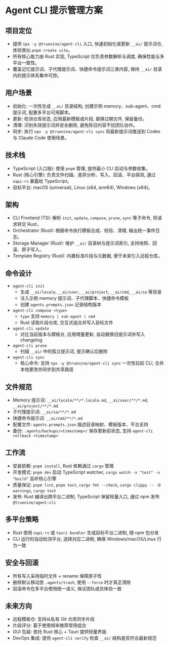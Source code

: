# Agent CLI 提示管理方案

## 项目定位
- 提供 `npx -y @truenine/agent-cli` 入口, 快速初始化或更新 `__ai/` 提示词仓, 体验类似 `pnpm create vite`。
- 所有核心能力由 Rust 实现, TypeScript 仅负责参数解析与调度, 确保性能与多平台一致性。
- 覆盖记忆提示词、子代理提示词、快捷命令提示词三类内容, 保持 `__ai/` 目录内的提示体系集中可控。

## 用户场景
- 初始化: 一次性生成 `__ai/` 目录结构, 创建示例 memory、sub-agent、cmd 提示词, 配置多平台可用脚本。
- 更新: 检测仓库状态, 应用最新模板或片段, 替换过期文件, 保留备份。
- 清理: 识别失效提示词并安全删除, 避免陈旧内容干扰团队协作。
- 同步: 执行 `npx -y @truenine/agent-cli sync` 将最新提示词推送到 Codex 与 Claude Code 使用场景。

## 技术栈
- TypeScript (入口层): 使用 `pnpm` 管理, 提供最小 CLI 启动与参数收集。
- Rust (核心引擎): 负责文件扫描、差异分析、写入、回滚、平台探测, 通过 `napi-rs` 暴露给 TypeScript。
- 目标平台: macOS (universal), Linux (x64, arm64), Windows (x64)。

## 架构
- CLI Frontend (TS): 解析 `init`, `update`, `compose`, `prune`, `sync` 等子命令, 将请求转交 Rust。
- Orchestrator (Rust): 根据命令执行模板合成、校验、清理, 输出统一事件日志。
- Storage Manager (Rust): 维护 `__ai/` 目录树与提示词索引, 支持快照、回滚、原子写入。
- Template Registry (Rust): 内置标准片段与元数据, 便于未来引入远程仓库。

## 命令设计
- `agent-cli init`
  - 生成 `__ai/locale`, `__ai/user`, `__ai/project`, `__ai/cmd`, `__ai/sa` 等目录
  - 注入示例 memory 提示词、子代理脚本、快捷命令模板
  - 创建 `agents.prompts.json` 记录结构版本
- `agent-cli compose <type>`
  - `type` 支持 `memory | sub-agent | cmd`
  - Rust 读取片段仓库, 交互式组合并写入目标文件
- `agent-cli update`
  - 对比当前版本与模板仓, 应用增量更新, 自动替换旧提示词并写入 changelog
- `agent-cli prune`
  - 扫描 `__ai/` 中的孤立提示词, 提示确认后删除
- `agent-cli sync`
  - 核心命令: 支持 `npx -y @truenine/agent-cli sync` 一次性拉起 CLI, 合并本地更改并同步到共享路径

## 文件规范
- Memory 提示词: `__ai/locale/**/*.locale.md`, `__ai/user/**/*.md`, `__ai/project/**/*.md`
- 子代理提示词: `__ai/sa/**/*.md`
- 快捷命令提示词: `__ai/cmd/**/*.md`
- 配置文件: `agents.prompts.json` 描述目录映射、模板版本、平台支持
- 备份: `.agents/backups/<timestamp>/` 保存更新前状态, 支持 `agent-cli rollback <timestamp>`

## 工作流
- 安装依赖: `pnpm install`, Rust 依赖通过 `cargo` 管理
- 开发模式: `pnpm dev` 启动 TypeScript watcher, `cargo watch -x "test" -x "build"` 监听核心引擎
- 质量保证: `pnpm lint`, `pnpm test`, `cargo fmt --check`, `cargo clippy -- -D warnings`, `cargo test`
- 发布: Rust 编译出跨平台二进制, TypeScript 保留轻量入口, 通过 npm 发布 `@truenine/agent-cli`

## 多平台策略
- Rust 使用 `napi-rs` 或 `tauri bundler` 生成目标平台二进制, 随 npm 包分发
- CLI 运行时自动检测平台, 选择对应二进制, 确保 Windows/macOS/Linux 行为一致

## 安全与回滚
- 所有写入采用临时文件 + rename 保障原子性
- 删除默认移动至 `.agents/trash`, 使用 `--force` 时才真正清除
- 回滚命令在多平台使用统一语义, 保证团队成员体验一致

## 未来方向
- 远程模板仓: 支持从私有 Git 仓库同步片段
- 片段评分: 基于使用频率推荐常用组合
- GUI 包装: 依托 Rust 核心 + Tauri 提供轻量界面
- DevOps 集成: 提供 `agent-cli verify` 检查 `__ai/` 结构是否符合最新规范
